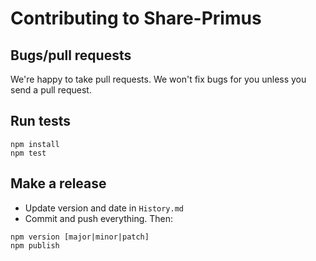 # Contributing to Share-Primus

## Bugs/pull requests

We're happy to take pull requests.
We won't fix bugs for you unless you send a pull request.

## Run tests

    npm install
    npm test

## Make a release

* Update version and date in `History.md`
* Commit and push everything. Then:

```
npm version [major|minor|patch]
npm publish
```
